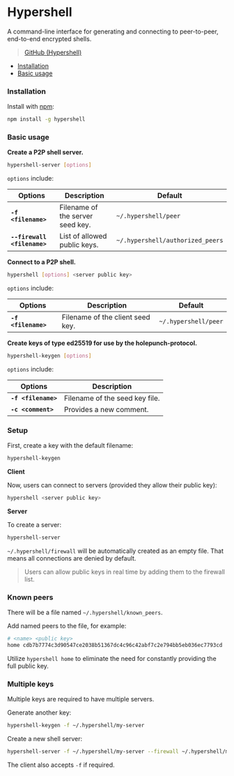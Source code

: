# Hypershell

A command-line interface for generating and connecting to peer-to-peer, end-to-end encrypted shells.

>[GitHub (Hypershell)](https://github.com/holepunchto/hypershell)

* [Installation](hypershell.md#installation)
* [Basic usage](hypershell.md#basic-usage)

### Installation

Install with [npm](https://www.npmjs.com/):

```bash
npm install -g hypershell
```

### Basic usage

**Create a P2P shell server.**

```bash
hypershell-server [options]
```

`options` include:

| Options                     | Description                       | Default                          |
| --------------------------- | --------------------------------- | -------------------------------- |
| **`-f <filename>`**         | Filename of the server seed key.  | `~/.hypershell/peer`             |
| **`--firewall <filename>`** | List of allowed public keys.      | `~/.hypershell/authorized_peers` |

**Connect to a P2P shell.**

```bash
hypershell [options] <server public key>
```

`options` include:

| Options             | Description                       | Default              |
| ------------------- | --------------------------------- | -------------------- |
| **`-f <filename>`** |  Filename of the client seed key. | `~/.hypershell/peer` |

**Create keys of type ed25519 for use by the holepunch-protocol.**

```bash
hypershell-keygen [options]
```

`options` include:

| Options             | Description                    |
| ------------------- | ------------------------------ |
| **`-f <filename>`** | Filename of the seed key file. |
| **`-c <comment>`**  | Provides a new comment.        |

### Setup

First, create a key with the default filename:

```bash
hypershell-keygen
```

**Client**

Now, users can connect to servers (provided they allow their public key):

```bash
hypershell <server public key>
```

**Server**

To create a server:

```bash
hypershell-server
```

`~/.hypershell/firewall` will be automatically created as an empty file. That means all connections are denied by default.

> Users can allow public keys in real time by adding them to the firewall list.

### Known peers

There will be a file named `~/.hypershell/known_peers`.

Add named peers to the file, for example:

```bash
# <name> <public key>
home cdb7b7774c3d90547ce2038b51367dc4c96c42abf7c2e794bb5eb036ec7793cd 
```

Utilize `hypershell home` to eliminate the need for constantly providing the full public key.

### Multiple keys

Multiple keys are required to have multiple servers.

Generate another key:

```bash
hypershell-keygen -f ~/.hypershell/my-server
```

Create a new shell server:


```bash
hypershell-server -f ~/.hypershell/my-server --firewall ~/.hypershell/my-server-firewall
```

The client also accepts `-f` if required.
